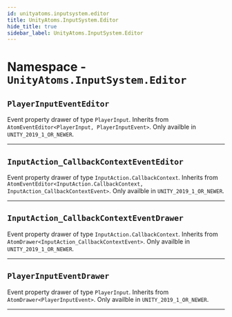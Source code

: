 ```yaml
---
id: unityatoms.inputsystem.editor
title: UnityAtoms.InputSystem.Editor
hide_title: true
sidebar_label: UnityAtoms.InputSystem.Editor
---
```


# Namespace - `UnityAtoms.InputSystem.Editor`

## `PlayerInputEventEditor`

Event property drawer of type `PlayerInput`. Inherits from `AtomEventEditor<PlayerInput, PlayerInputEvent>`. Only availble in `UNITY_2019_1_OR_NEWER`.

---

## `InputAction_CallbackContextEventEditor`

Event property drawer of type `InputAction.CallbackContext`. Inherits from `AtomEventEditor<InputAction.CallbackContext, InputAction_CallbackContextEvent>`. Only availble in `UNITY_2019_1_OR_NEWER`.

---

## `InputAction_CallbackContextEventDrawer`

Event property drawer of type `InputAction.CallbackContext`. Inherits from `AtomDrawer<InputAction_CallbackContextEvent>`. Only availble in `UNITY_2019_1_OR_NEWER`.

---

## `PlayerInputEventDrawer`

Event property drawer of type `PlayerInput`. Inherits from `AtomDrawer<PlayerInputEvent>`. Only availble in `UNITY_2019_1_OR_NEWER`.

---
